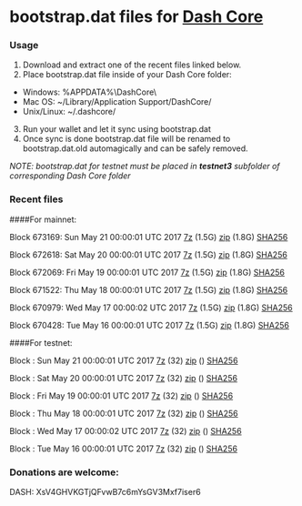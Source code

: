 # bootstrap.dat files for [Dash Core](https://www.dash.org)

### Usage

1. Download and extract one of the recent files linked below.
2. Place bootstrap.dat file inside of your Dash Core folder:
 - Windows: %APPDATA%\DashCore\
 - Mac OS: ~/Library/Application Support/DashCore/
 - Unix/Linux: ~/.dashcore/
3. Run your wallet and let it sync using bootstrap.dat
4. Once sync is done bootstrap.dat file will be renamed to bootstrap.dat.old automagically and can be safely removed.

_NOTE: bootstrap.dat for testnet must be placed in **testnet3** subfolder of corresponding Dash Core folder_

### Recent files

####For mainnet:

Block 673169: Sun May 21 00:00:01 UTC 2017 [7z](https://transfer.sh/X0RRo/bootstrap.dat.20170521.7z) (1.5G) [zip](https://transfer.sh/k6INO/bootstrap.dat.20170521.zip) (1.8G) [SHA256](https://transfer.sh/mO36X/sha256.txt)

Block 672618: Sat May 20 00:00:01 UTC 2017 [7z](https://transfer.sh/oZgK6/bootstrap.dat.20170520.7z) (1.5G) [zip](https://transfer.sh/LJe3Q/bootstrap.dat.20170520.zip) (1.8G) [SHA256](https://transfer.sh/cv0SC/sha256.txt)

Block 672069: Fri May 19 00:00:01 UTC 2017 [7z](https://transfer.sh/haRhw/bootstrap.dat.20170519.7z) (1.5G) [zip](https://transfer.sh/MQ6q2/bootstrap.dat.20170519.zip) (1.8G) [SHA256](https://transfer.sh/7XwUV/sha256.txt)

Block 671522: Thu May 18 00:00:01 UTC 2017 [7z](https://transfer.sh/mjOmy/bootstrap.dat.20170518.7z) (1.5G) [zip](https://transfer.sh/2Lohn/bootstrap.dat.20170518.zip) (1.8G) [SHA256](https://transfer.sh/S1Ey4/sha256.txt)

Block 670979: Wed May 17 00:00:02 UTC 2017 [7z](https://transfer.sh/arZbP/bootstrap.dat.20170517.7z) (1.5G) [zip](https://transfer.sh/10w4OB/bootstrap.dat.20170517.zip) (1.8G) [SHA256](https://transfer.sh/WuHoU/sha256.txt)

Block 670428: Tue May 16 00:00:01 UTC 2017 [7z](https://transfer.sh/NZJef/bootstrap.dat.20170516.7z) (1.5G) [zip](https://transfer.sh/Fhfnx/bootstrap.dat.20170516.zip) (1.8G) [SHA256](https://transfer.sh/SG5Ll/sha256.txt)

####For testnet:

Block : Sun May 21 00:00:01 UTC 2017 [7z](https://transfer.sh/m6J8J/bootstrap.dat.20170521.7z) (32) [zip]() () [SHA256](https://transfer.sh/12TNnY/sha256.txt)

Block : Sat May 20 00:00:01 UTC 2017 [7z](https://transfer.sh/15PYEA/bootstrap.dat.20170520.7z) (32) [zip]() () [SHA256](https://transfer.sh/10FoAl/sha256.txt)

Block : Fri May 19 00:00:01 UTC 2017 [7z](https://transfer.sh/nvReg/bootstrap.dat.20170519.7z) (32) [zip]() () [SHA256](https://transfer.sh/H4Da1/sha256.txt)

Block : Thu May 18 00:00:01 UTC 2017 [7z](https://transfer.sh/jGp7k/bootstrap.dat.20170518.7z) (32) [zip]() () [SHA256](https://transfer.sh/ynItN/sha256.txt)

Block : Wed May 17 00:00:02 UTC 2017 [7z](https://transfer.sh/EIXuJ/bootstrap.dat.20170517.7z) (32) [zip]() () [SHA256](https://transfer.sh/41RGx/sha256.txt)

Block : Tue May 16 00:00:01 UTC 2017 [7z](https://transfer.sh/Fg4z8/bootstrap.dat.20170516.7z) (32) [zip]() () [SHA256](https://transfer.sh/BjZ6s/sha256.txt)

### Donations are welcome:

DASH: XsV4GHVKGTjQFvwB7c6mYsGV3Mxf7iser6
